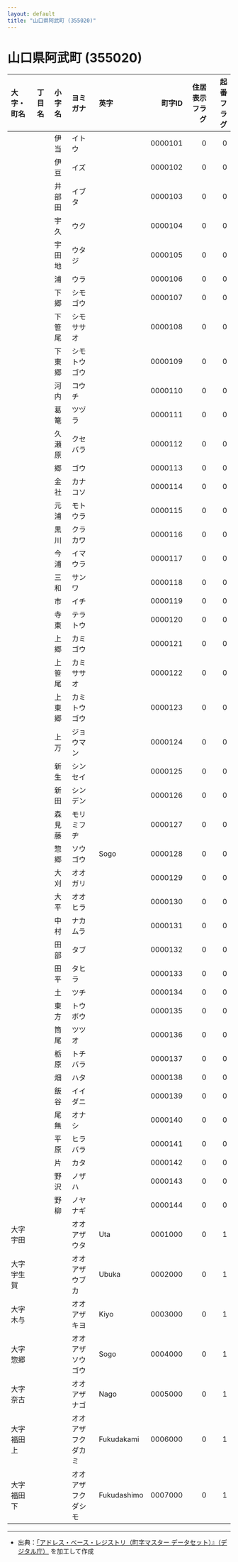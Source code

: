 ```yaml
---
layout: default
title: "山口県阿武町 (355020)"
---
```


# 山口県阿武町 (355020)

| 大字・町名 | 丁目名 | 小字名 | ヨミガナ | 英字 | 町字ID | 住居表示フラグ | 起番フラグ |
|:--------|:------|:------|:-----------------|:---------------------|--------:|----------:|--------:|
|  |  | 伊当 | イトウ |  | 0000101 | 0 | 0 |
|  |  | 伊豆 | イズ |  | 0000102 | 0 | 0 |
|  |  | 井部田 | イブタ |  | 0000103 | 0 | 0 |
|  |  | 宇久 | ウク |  | 0000104 | 0 | 0 |
|  |  | 宇田地 | ウタジ |  | 0000105 | 0 | 0 |
|  |  | 浦 | ウラ |  | 0000106 | 0 | 0 |
|  |  | 下郷 | シモゴウ |  | 0000107 | 0 | 0 |
|  |  | 下笹尾 | シモササオ |  | 0000108 | 0 | 0 |
|  |  | 下東郷 | シモトウゴウ |  | 0000109 | 0 | 0 |
|  |  | 河内 | コウチ |  | 0000110 | 0 | 0 |
|  |  | 葛篭 | ツヅラ |  | 0000111 | 0 | 0 |
|  |  | 久瀬原 | クセバラ |  | 0000112 | 0 | 0 |
|  |  | 郷 | ゴウ |  | 0000113 | 0 | 0 |
|  |  | 金社 | カナコソ |  | 0000114 | 0 | 0 |
|  |  | 元浦 | モトウラ |  | 0000115 | 0 | 0 |
|  |  | 黒川 | クラカワ |  | 0000116 | 0 | 0 |
|  |  | 今浦 | イマウラ |  | 0000117 | 0 | 0 |
|  |  | 三和 | サンワ |  | 0000118 | 0 | 0 |
|  |  | 市 | イチ |  | 0000119 | 0 | 0 |
|  |  | 寺東 | テラトウ |  | 0000120 | 0 | 0 |
|  |  | 上郷 | カミゴウ |  | 0000121 | 0 | 0 |
|  |  | 上笹尾 | カミササオ |  | 0000122 | 0 | 0 |
|  |  | 上東郷 | カミトウゴウ |  | 0000123 | 0 | 0 |
|  |  | 上万 | ジョウマン |  | 0000124 | 0 | 0 |
|  |  | 新生 | シンセイ |  | 0000125 | 0 | 0 |
|  |  | 新田 | シンデン |  | 0000126 | 0 | 0 |
|  |  | 森見藤 | モリミフヂ |  | 0000127 | 0 | 0 |
|  |  | 惣郷 | ソウゴウ | Sogo | 0000128 | 0 | 0 |
|  |  | 大刈 | オオガリ |  | 0000129 | 0 | 0 |
|  |  | 大平 | オオヒラ |  | 0000130 | 0 | 0 |
|  |  | 中村 | ナカムラ |  | 0000131 | 0 | 0 |
|  |  | 田部 | タブ |  | 0000132 | 0 | 0 |
|  |  | 田平 | タヒラ |  | 0000133 | 0 | 0 |
|  |  | 土 | ツチ |  | 0000134 | 0 | 0 |
|  |  | 東方 | トウボウ |  | 0000135 | 0 | 0 |
|  |  | 筒尾 | ツツオ |  | 0000136 | 0 | 0 |
|  |  | 栃原 | トチバラ |  | 0000137 | 0 | 0 |
|  |  | 畑 | ハタ |  | 0000138 | 0 | 0 |
|  |  | 飯谷 | イイダニ |  | 0000139 | 0 | 0 |
|  |  | 尾無 | オナシ |  | 0000140 | 0 | 0 |
|  |  | 平原 | ヒラバラ |  | 0000141 | 0 | 0 |
|  |  | 片 | カタ |  | 0000142 | 0 | 0 |
|  |  | 野沢 | ノザハ |  | 0000143 | 0 | 0 |
|  |  | 野柳 | ノヤナギ |  | 0000144 | 0 | 0 |
| 大字宇田 |  |  | オオアザウタ | Uta | 0001000 | 0 | 1 |
| 大字宇生賀 |  |  | オオアザウブカ | Ubuka | 0002000 | 0 | 1 |
| 大字木与 |  |  | オオアザキヨ | Kiyo | 0003000 | 0 | 1 |
| 大字惣郷 |  |  | オオアザソウゴウ | Sogo | 0004000 | 0 | 1 |
| 大字奈古 |  |  | オオアザナゴ | Nago | 0005000 | 0 | 1 |
| 大字福田上 |  |  | オオアザフクダカミ | Fukudakami | 0006000 | 0 | 1 |
| 大字福田下 |  |  | オオアザフクダシモ | Fukudashimo | 0007000 | 0 | 1 |

---

- 出典：[「アドレス・ベース・レジストリ（町字マスター データセット）』（デジタル庁）](https://www.digital.go.jp/policies/base_registry_address/) を加工して作成